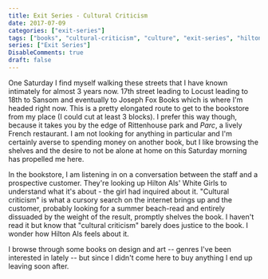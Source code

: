 ```yaml
---
title: Exit Series - Cultural Criticism
date: 2017-07-09
categories: ["exit-series"]
tags: ["books", "cultural-criticism", "culture", "exit-series", "hilton-als", "wandering", "white-girls"]
series: ["Exit Series"]
DisableComments: true
draft: false
---
```


One Saturday I find myself walking these streets that I have known intimately for almost 3 years now. 17th street leading to Locust leading to 18th to Sansom and eventually to Joseph Fox Books which is where I'm headed right now. This is a pretty elongated route to get to the bookstore from my place (I could cut at least 3 blocks). I prefer this way though, because it takes you by the edge of Rittenhouse park and _Parc_, a lively French restaurant. I am not looking for anything in particular and I'm certainly averse to spending money on another book, but I like browsing the shelves and the desire to not be alone at home on this Saturday morning has propelled me here.

In the bookstore, I am listening in on a conversation between the staff and a prospective customer. They're looking up Hilton Als' White Girls to understand what it's about - the girl had inquired about it. "Cultural criticism" is what a cursory search on the internet brings up and the customer, probably looking for a summer beach-read and entirely dissuaded by the weight of the result, promptly shelves the book. I haven't read it but know that "cultural criticism" barely does justice to the book. I wonder how Hilton Als feels about it.

I browse through some books on design and art -- genres I've been interested in lately -- but since I didn't come here to buy anything I end up leaving soon after.

<br>
